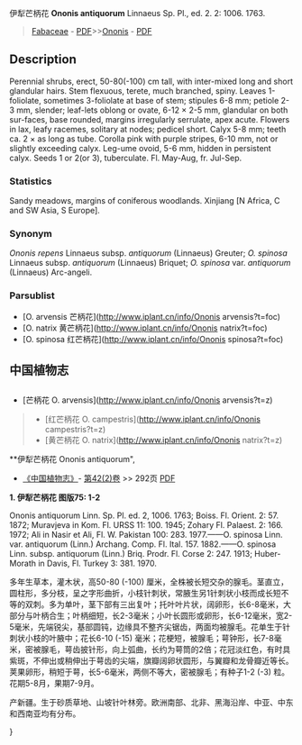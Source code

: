 伊犁芒柄花 **Ononis antiquorum** Linnaeus Sp. Pl., ed. 2. 2: 1006. 1763.

> [Fabaceae](http://www.iplant.cn/info/Fabaceae?t=foc) - [PDF](http://www.iplant.cn/foc/pdf/Fabaceae.pdf)>>[Ononis](http://www.iplant.cn/info/Ononis?t=foc) - [PDF](http://www.iplant.cn/foc/pdf/Ononis.pdf)

## Description

Perennial shrubs, erect, 50-80(-100) cm tall, with inter-mixed long and short glandular hairs. Stem flexuous, terete, much branched, spiny. Leaves 1-foliolate, sometimes 3-foliolate at base of stem; stipules 6-8 mm; petiole 2-3 mm, slender; leaf-lets oblong or ovate, 6-12 × 2-5 mm, glandular on both sur-faces, base rounded, margins irregularly serrulate, apex acute. Flowers in lax, leafy racemes, solitary at nodes; pedicel short. Calyx 5-8 mm; teeth ca. 2 × as long as tube. Corolla pink with purple stripes, 6-10 mm, not or slightly exceeding calyx. Leg-ume ovoid, 5-6 mm, hidden in persistent calyx. Seeds 1 or 2(or 3), tuberculate. Fl. May-Aug, fr. Jul-Sep.

### Statistics
Sandy meadows, margins of coniferous woodlands. Xinjiang [N Africa, C and SW Asia, S Europe].

### Synonym
*Ononis repens* Linnaeus subsp. *antiquorum* (Linnaeus) Greuter; *O. spinosa* Linnaeus subsp. *antiquorum* (Linnaeus) Briquet; *O. spinosa* var. *antiquorum* (Linnaeus) Arc-angeli.

### Parsublist

* [O.  arvensis  芒柄花](http://www.iplant.cn/info/Ononis arvensis?t=foc)
* [O.  natrix  黄芒柄花](http://www.iplant.cn/info/Ononis natrix?t=foc)
* [O.  spinosa  红芒柄花](http://www.iplant.cn/info/Ononis spinosa?t=foc)

## 中国植物志

## 
* [芒柄花  O.  arvensis](http://www.iplant.cn/info/Ononis arvensis?t=z)
> * [红芒柄花  O.  campestris](http://www.iplant.cn/info/Ononis campestris?t=z)
> * [黄芒柄花  O.  natrix](http://www.iplant.cn/info/Ononis natrix?t=z)

**伊犁芒柄花 Ononis antiquorum",

* [《中国植物志》](http://www.iplant.cn/frps)- [第42(2)卷](http://www.iplant.cn/frps/vol/42(2)) >> 292页 [PDF](http://www.iplant.cn/frps/pdf/42(2)/292.PDF)

**1. 伊犁芒柄花 图版75: 1-2**

Ononis antiquorum Linn. Sp. Pl. ed. 2, 1006. 1763; Boiss. Fl. Orient. 2: 57. 1872; Muravjeva in Kom. Fl. URSS 11: 100. 1945; Zohary Fl. Palaest. 2: 166. 1972; Ali in Nasir et Ali, Fl. W. Pakistan 100: 283. 1977.——O. spinosa Linn. var. antiquorum (Linn.) Archang. Comp. Fl. Ital. 157. 1882.——O. spinosa Linn. subsp. antiquorum (Linn.) Briq. Prodr. Fl. Corse 2: 247. 1913; Huber-Morath in Davis, Fl. Turkey 3: 381. 1970.

多年生草本，灌木状，高50-80 (-100) 厘米，全株被长短交杂的腺毛。茎直立，圆柱形，多分枝，呈之字形曲折，小枝针刺状，常腋生另1针刺状小枝而成长短不等的双刺。多为单叶，茎下部有三出复叶；托叶叶片状，阔卵形，长6-8毫米，大部分与叶柄合生；叶柄细短，长2-3毫米；小叶长圆形或卵形，长6-12毫米，宽2-5毫米，先端锐尖，基部圆钝，边缘具不整齐尖锯齿，两面均被腺毛。花单生于针刺状小枝的叶腋中；花长6-10 (-15) 毫米；花梗短，被腺毛；萼钟形，长7-8毫米，密被腺毛，萼齿披针形，向上弧曲，长约为萼筒的2倍；花冠淡红色，有时具紫斑，不伸出或稍伸出于萼齿的尖端，旗瓣阔卵状圆形，与翼瓣和龙骨瓣近等长。荚果卵形，稍短于萼，长5-6毫米，两侧不等大，密被腺毛；有种子1-2 (-3) 粒。花期5-8月，果期7-9月。

产新疆。生于砂质草地、山坡针叶林旁。欧洲南部、北非、黑海沿岸、中亚、中东和西南亚均有分布。

}